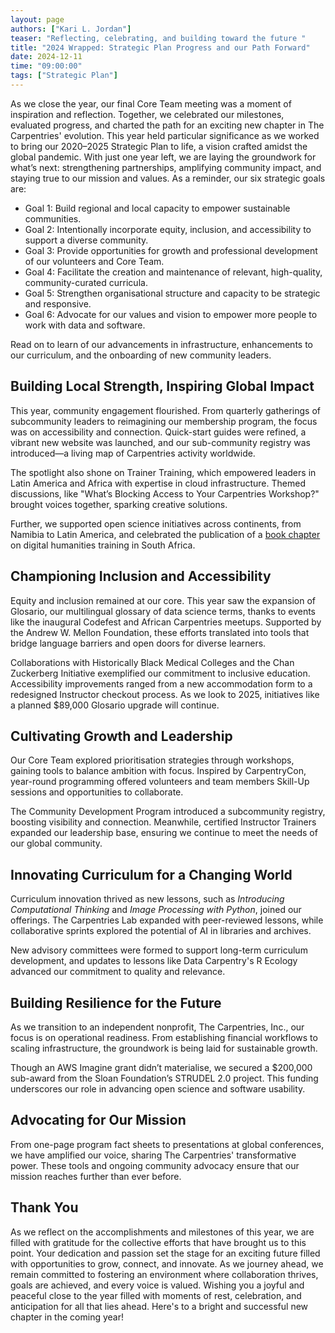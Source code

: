 ```yaml
---
layout: page
authors: ["Kari L. Jordan"]
teaser: "Reflecting, celebrating, and building toward the future "
title: "2024 Wrapped: Strategic Plan Progress and our Path Forward"
date: 2024-12-11
time: "09:00:00"
tags: ["Strategic Plan"]
---
```


As we close the year, our final Core Team meeting was a moment of inspiration and reflection. Together, we celebrated our milestones, evaluated progress, and charted the path for an exciting new chapter in The Carpentries' evolution. This year held particular significance as we worked to bring our 2020–2025 Strategic Plan to life, a vision crafted amidst the global pandemic. With just one year left, we are laying the groundwork for what’s next: strengthening partnerships, amplifying community impact, and staying true to our mission and values. As a reminder, our six strategic goals are:



* Goal 1: Build regional and local capacity to empower sustainable communities.
* Goal 2: Intentionally incorporate equity, inclusion, and accessibility to support a diverse community.
* Goal 3: Provide opportunities for growth and professional development of our volunteers and Core Team.
* Goal 4: Facilitate the creation and maintenance of relevant, high-quality, community-curated curricula.
* Goal 5: Strengthen organisational structure and capacity to be strategic and responsive. 
* Goal 6: Advocate for our values and vision to empower more people to work with data and software.

Read on to learn of our advancements in infrastructure, enhancements to our curriculum, and the onboarding of new community leaders.


## Building Local Strength, Inspiring Global Impact

This year, community engagement flourished. From quarterly gatherings of subcommunity leaders to reimagining our membership program, the focus was on accessibility and connection. Quick-start guides were refined, a vibrant new website was launched, and our sub-community registry was introduced—a living map of Carpentries activity worldwide.

The spotlight also shone on Trainer Training, which empowered leaders in Latin America and Africa with expertise in cloud infrastructure. Themed discussions, like "What’s Blocking Access to Your Carpentries Workshop?" brought voices together, sparking creative solutions.

Further, we supported open science initiatives across continents, from Namibia to Latin America, and celebrated the publication of a [book chapter](https://www.taylorfrancis.com/chapters/oa-edit/10.4324/9781003301097-7/challenges-opportunities-digital-humanities-training-south-africa-anelda-van-der-walt-juan-steyn-angelique-trusler-menno-van-zaanen?context=ubx&refId=e95df4fc-68c2-4831-932b-dd73d81549cd) on digital humanities training in South Africa.


## Championing Inclusion and Accessibility

Equity and inclusion remained at our core. This year saw the expansion of Glosario, our multilingual glossary of data science terms, thanks to events like the inaugural Codefest and African Carpentries meetups. Supported by the Andrew W. Mellon Foundation, these efforts translated into tools that bridge language barriers and open doors for diverse learners.

Collaborations with Historically Black Medical Colleges and the Chan Zuckerberg Initiative exemplified our commitment to inclusive education. Accessibility improvements ranged from a new accommodation form to a redesigned Instructor checkout process. As we look to 2025, initiatives like a planned $89,000 Glosario upgrade will continue.


## Cultivating Growth and Leadership

Our Core Team explored prioritisation strategies through workshops, gaining tools to balance ambition with focus. Inspired by CarpentryCon, year-round programming offered volunteers and team members Skill-Up sessions and opportunities to collaborate.

The Community Development Program introduced a subcommunity registry, boosting visibility and connection. Meanwhile, certified Instructor Trainers expanded our leadership base, ensuring we continue to meet the needs of our global community.


## Innovating Curriculum for a Changing World

Curriculum innovation thrived as new lessons, such as *Introducing Computational Thinking* and *Image Processing with Python*, joined our offerings. The Carpentries Lab expanded with peer-reviewed lessons, while collaborative sprints explored the potential of AI in libraries and archives.

New advisory committees were formed to support long-term curriculum development, and updates to lessons like Data Carpentry's R Ecology advanced our commitment to quality and relevance.


## Building Resilience for the Future

As we transition to an independent nonprofit, The Carpentries, Inc., our focus is on operational readiness. From establishing financial workflows to scaling infrastructure, the groundwork is being laid for sustainable growth.

Though an AWS Imagine grant didn’t materialise, we secured a $200,000 sub-award from the Sloan Foundation’s STRUDEL 2.0 project. This funding underscores our role in advancing open science and software usability.


## Advocating for Our Mission

From one-page program fact sheets to presentations at global conferences, we have amplified our voice, sharing The Carpentries' transformative power. These tools and ongoing community advocacy ensure that our mission reaches further than ever before.


## Thank You

As we reflect on the accomplishments and milestones of this year, we are filled with gratitude for the collective efforts that have brought us to this point. Your dedication and passion set the stage for an exciting future filled with opportunities to grow, connect, and innovate. As we journey ahead, we remain committed to fostering an environment where collaboration thrives, goals are achieved, and every voice is valued. Wishing you a joyful and peaceful close to the year filled with moments of rest, celebration, and anticipation for all that lies ahead. Here's to a bright and successful new chapter in the coming year!

